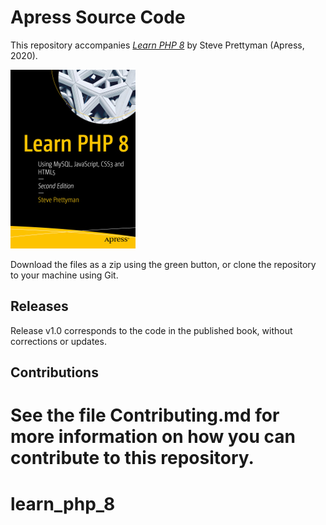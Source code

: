 
# Apress Source Code

This repository accompanies [*Learn PHP 8*](https://www.apress.com/9781484262399) by Steve Prettyman (Apress, 2020).

[comment]: #cover
![Cover image](9781484262399.jpg)

Download the files as a zip using the green button, or clone the repository to your machine using Git.

## Releases

Release v1.0 corresponds to the code in the published book, without corrections or updates.

## Contributions

See the file Contributing.md for more information on how you can contribute to this repository.
=======
# learn_php_8
